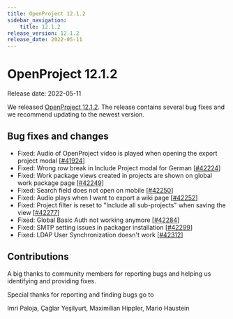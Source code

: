 ```yaml
---
title: OpenProject 12.1.2
sidebar_navigation:
    title: 12.1.2
release_version: 12.1.2
release_date: 2022-05-11
---
```


# OpenProject 12.1.2

Release date: 2022-05-11

We released [OpenProject 12.1.2](https://community.openproject.org/versions/1549).
The release contains several bug fixes and we recommend updating to the newest version.

## Bug fixes and changes

- Fixed: Audio of OpenProject video is played when opening the export project modal \[[#41924](https://community.openproject.org/wp/41924)\]
- Fixed: Wrong row break in Include Project modal for German \[[#42224](https://community.openproject.org/wp/42224)\]
- Fixed: Work package views created in projects are shown on global work package page \[[#42249](https://community.openproject.org/wp/42249)\]
- Fixed: Search field does not open on mobile \[[#42250](https://community.openproject.org/wp/42250)\]
- Fixed: Audio plays when I want to export a wiki page \[[#42252](https://community.openproject.org/wp/42252)\]
- Fixed: Project filter is reset to "Include all sub-projects" when saving the view \[[#42277](https://community.openproject.org/wp/42277)\]
- Fixed: Global Basic Auth not working anymore \[[#42284](https://community.openproject.org/wp/42284)\]
- Fixed: SMTP setting issues in packager installation \[[#42299](https://community.openproject.org/wp/42299)\]
- Fixed: LDAP User Synchronization doesn't work \[[#42312](https://community.openproject.org/wp/42312)\]

## Contributions

A big thanks to community members for reporting bugs and helping us identifying and providing fixes.

Special thanks for reporting and finding bugs go to

Imri Paloja, Çağlar Yeşilyurt, Maximilian Hippler, Mario Haustein
